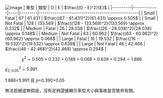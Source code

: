 ![image](https://github.com/user-attachments/assets/76177de7-3876-4806-8a2c-baa733cf37e1)
| 車型     | 類型        | O   | E       | $\frac{(O - E)^2}{E}$                             |
|----------|-------------|-----|---------|---------------------------------------------------|
| Small    | Fatal       | 67  | 61.431  | $\frac{(67 - 61.431)^2}{61.431} \approx 0.505$    |
| Small    | Not Fatal   | 128 | 133.569 | $\frac{(128 - 133.569)^2}{133.569} \approx 0.232$ |
| Medium   | Fatal       | 26  | 28.038  | $\frac{(26 - 28.038)^2}{28.038} \approx 0.148$    |
| Medium   | Not Fatal   | 63  | 60.962  | $\frac{(63 - 60.962)^2}{60.962} \approx 0.068$    |
| Large    | Fatal       | 16  | 19.532  | $\frac{(16 - 19.532)^2}{19.532} \approx 0.639$    |
| Large    | Not Fatal   | 46  | 42.468  | $\frac{(46 - 42.468)^2}{42.468} \approx 0.294$    |


$$
\chi^2 =0.505+0.232+0.148+0.068+0.639+0.294= 1.886
$$

$\chi_{2, 0.05}^2 = 5.991$  

1.886<5.991  且 𝑝=0.390>0.05

無法拒絕虛無假設，沒有足夠證據顯示車型大小與事故是否致命有關。

